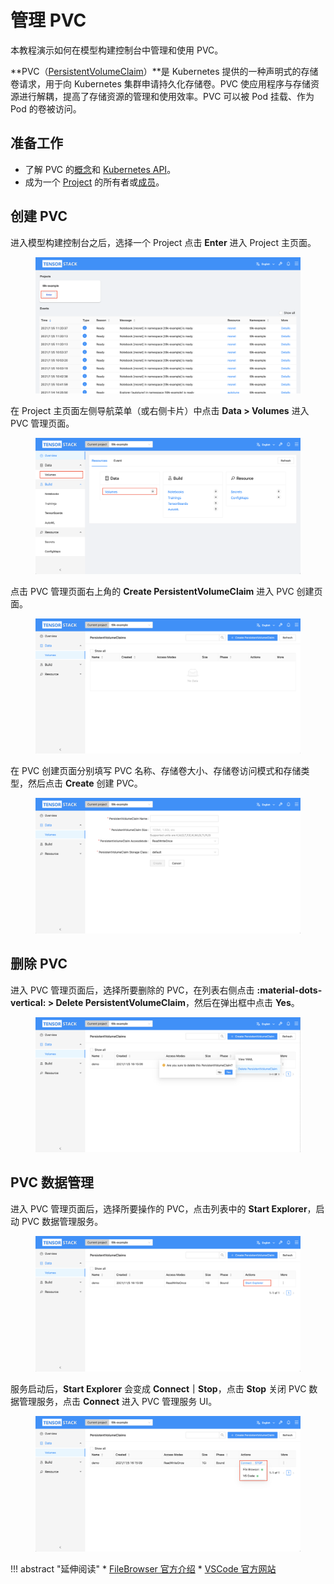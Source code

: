 # 管理 PVC

本教程演示如何在模型构建控制台中管理和使用 PVC。

**PVC（<a target="_blank" rel="noopener noreferrer" href="https://kubernetes.io/zh/docs/concepts/storage/persistent-volumes/">PersistentVolumeClaim</a>）**是 Kubernetes 提供的一种声明式的存储卷请求，用于向 Kubernetes 集群申请持久化存储卷。PVC 使应用程序与存储资源进行解耦，提高了存储资源的管理和使用效率。PVC 可以被 Pod 挂载、作为 Pod 的卷被访问。

## 准备工作

* 了解 PVC 的<a target="_blank" rel="noopener noreferrer" href="https://kubernetes.io/zh/docs/concepts/storage/persistent-volumes/">概念</a>和 <a target="_blank" rel="noopener noreferrer" href="https://kubernetes.io/docs/reference/kubernetes-api/config-and-storage-resources/persistent-volume-claim-v1/">Kubernetes API</a>。
* 成为一个 [Project](../modules/account-and-security.md#project) 的所有者或[成员](./add-project-member.md)。

## 创建 PVC

进入模型构建控制台之后，选择一个 Project 点击 **Enter** 进入 Project 主页面。

<figure class="screenshot">
  <img alt="build-console-web" src="../assets/tasks/manage-auxiliary-resources/building-console.png" class="screenshot"/>
</figure>

在 Project 主页面左侧导航菜单（或右侧卡片）中点击 **Data&nbsp;> Volumes** 进入 PVC 管理页面。

<figure class="screenshot">
  <img alt="project-page-volume" src="../assets/tasks/manage-auxiliary-resources/project-page-volume.png" class="screenshot"/>
</figure>

点击 PVC 管理页面右上角的 **Create PersistentVolumeClaim** 进入 PVC 创建页面。

<figure class="screenshot">
  <img alt="pvc-table" src="../assets/tasks/manage-auxiliary-resources/pvc-table.png" class="screenshot"/>
</figure>

在 PVC 创建页面分别填写 PVC 名称、存储卷大小、存储卷访问模式和存储类型，然后点击 **Create** 创建 PVC。

<figure class="screenshot">
  <img alt="create-pvc" src="../assets/tasks/manage-auxiliary-resources/create-pvc.png" class="screenshot"/>
</figure>

## 删除 PVC

进入 PVC 管理页面后，选择所要删除的 PVC，在列表右侧点击 **:material-dots-vertical:&nbsp;> Delete PersistentVolumeClaim**，然后在弹出框中点击 **Yes**。

<figure class="screenshot">
  <img alt="delete-pvc" src="../assets/tasks/manage-auxiliary-resources/delete-pvc.png" class="screenshot"/>
</figure>

## PVC 数据管理

进入 PVC 管理页面后，选择所要操作的 PVC，点击列表中的 **Start Explorer**，启动 PVC 数据管理服务。

<figure class="screenshot">
  <img alt="start-explorer" src="../assets/tasks/manage-auxiliary-resources/start-explorer.png" class="screenshot"/>
</figure>

服务启动后，**Start Explorer** 会变成 **Connect｜Stop**，点击 **Stop** 关闭 PVC 数据管理服务，点击 **Connect** 进入 PVC 管理服务 UI。

<figure class="screenshot">
  <img alt="connect-explorer" src="../assets/tasks/manage-auxiliary-resources/connect-explorer.png" class="screenshot"/>
</figure>

!!! abstract "延伸阅读"
    * <a target="_blank" rel="noopener noreferrer" href="https://filebrowser.org">FileBrowser 官方介绍</a>
    * <a target="_blank" rel="noopener noreferrer" href="https://code.visualstudio.com/">VSCode 官方网站</a>
